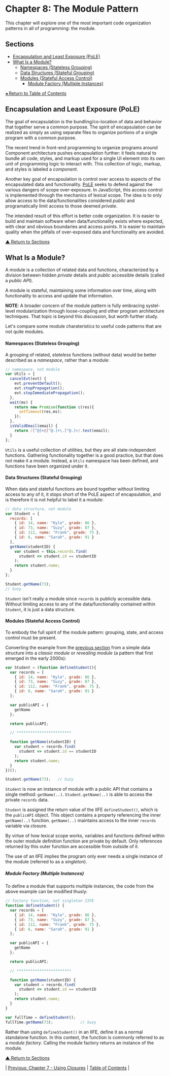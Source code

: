 # Chapter 8: The Module Pattern
This chapter will explore one of the most important code organization patterns in all of programming: the module.

## Sections
* [Encapsulation and Least Exposure (PoLE)](#encapsulation-and-least-exposure-pole)
* [What Is a Module?](#what-is-a-module)
  * [Namespaces (Stateless Grouping)](#namespaces-stateless-grouping)
  * [Data Structures (Stateful Grouping)](#data-structures-stateful-grouping)
  * [Modules (Stateful Access Control)](#modules-stateful-access-control)
    * [Module Factory (Multiple Instances)](#module-factory-multiple-instances)

[◂ Return to Table of Contents](../README.md)

## Encapsulation and Least Exposure (PoLE)
The goal of encapsulation is the bundling/co-location of data and behavior that together serve a common purpose. The spirit of encapsulation can be realized as simply as using separate files to organize portions of a single program with a common purpose.

The recent trend in front-end programming to organize programs around Component architecture pushes encapsulation further: it feels natural to bundle all code, styles, and markup used for a single UI element into its own unit of programming logic to interact with. This collection of logic, markup, and styles is labeled a _component_.

Another key goal of encapsulation is control over access to aspects of the encapsulated data and functionality. [PoLE](../06/README.md#least-exposure) seeks to defend against the various dangers of scope over-exposure. In JavaScript, this access control is implemented through the mechanics of lexical scope. The idea is to only allow access to the data/functionalities considered _public_ and programatically limit access to those deemed _private_.

The intended result of this effort is better code organization. It is easier to build and maintain software when data/functionality exists where expected, with clear and obvious boundaries and access points. It is easier to maintain quality when the pitfalls of over-exposed data and functionality are avoided.

[▲ Return to Sections](#sections)

## What Is a Module?
A module is a collection of related data and functions, characterized by a division between hidden _private_ details and _public_ accessible details (called a _public API_).

A module is stateful, maintaining some information over time, along with functionality to access and update that information.

**NOTE**: A broader concern of the module pattern is fully embracing systel-level modularization through loose-coupling and other program architecture techniques. That topic is beyond this discussion, but worth further study.

Let's compare some module charateristics to useful code patterns that are not quite modules.

#### Namespaces (Stateless Grouping)
A grouping of related, _stateless_ functions (without data) would be better described as a _namespace_, rather than a module:

```javascript
// namespace, not module
var Utils = {
  cancelEvt(evt) {
    evt.preventDefault();
    evt.stopPropagation();
    evt.stopImmediatePropagation();
  },
  wait(ms) {
    return new Promise(function c(res){
      setTimeout(res,ms);
    });
  },
  isValidEmail(email) {
    return /[^@]+@[^@.]+\.[^@.]+/.test(email);
  }
};
```

`Utils` is a useful collection of utilities, but they are all state-independent functions. Gathering functionality together is a good practice, but that does not make it a module. Instead, a `Utils` namespace has been defined, and functions have been organized under it.

#### Data Structures (Stateful Grouping)
When data and stateful functions are bound together without limiting access to any of it, it stops short of the PoLE aspect of encapsulation, and is therefore it is not helpful to label it a module:

```javascript
// data structure, not module
var Student = {
  records: [
    { id: 14, name: "Kyle", grade: 86 },
    { id: 73, name: "Suzy", grade: 87 },
    { id: 112, name: "Frank", grade: 75 },
    { id: 6, name: "Sarah", grade: 91 }
  ],
  getName(studentID) {
    var student = this.records.find(
      student => student.id == studentID
    );
    return student.name;
  }
};

Student.getName(73);
// Suzy
```

`Student` isn't really a module since `records` is publicly accessible data. Without limiting access to any of the data/functionality contained within `Student`, it is just a data structure.

#### Modules (Stateful Access Control)
To embody the full spirit of the module pattern: grouping, state, and access control must be present.

Converting the example from the [previous section](#data-structures-stateful-grouping) from a simple data structure into a _classic module_ or _revealing module_ (a pattern that first emerged in the early 2000s):

```javascript
var Student = (function defineStudent(){
  var records = [
    { id: 14, name: "Kyle", grade: 86 },
    { id: 73, name: "Suzy", grade: 87 },
    { id: 112, name: "Frank", grade: 75 },
    { id: 6, name: "Sarah", grade: 91 }
  ];

  var publicAPI = {
    getName
  };

  return publicAPI;

  // ************************

  function getName(studentID) {
    var student = records.find(
      student => student.id == studentID
    );
    return student.name;
  }
})();

Student.getName(73);   // Suzy
```

`Student` is now an instance of module with a public API that contains a single method: `getName(..)`. `Student.getName(..)` is able to access the private `records` data.

`Student` is assigned the return value of the IIFE `defineStudent()`, which is the `publicAPI` object. This object contains a property referencing the inner `getName(..)` function. `getName(..)` maintains access to the inner `records` variable via closure.

By virtue of how lexical scope works, variables and functions defined within the outer module definition function are private by default. Only references returned by this outer function are accessible from outside of it.

The use of an IIFE implies the program only ever needs a single instance of the module (referred to as a _singleton_).

##### Module Factory (Multiple Instances)
To define a module that supports multiple instances, the code from the above example can be modified thusly:

```javascript
// factory function, not singleton IIFE
function defineStudent() {
  var records = [
    { id: 14, name: "Kyle", grade: 86 },
    { id: 73, name: "Suzy", grade: 87 },
    { id: 112, name: "Frank", grade: 75 },
    { id: 6, name: "Sarah", grade: 91 }
  ];

  var publicAPI = {
    getName
  };

  return publicAPI;

  // ************************

  function getName(studentID) {
    var student = records.find(
      student => student.id == studentID
    );
    return student.name;
  }
}

var fullTime = defineStudent();
fullTime.getName(73);            // Suzy
```

Rather than using `defineStudent()` in an IIFE, define it as a normal standalone function. In this context, the function is commonly referred to as a _module factory_. Calling the module factory returns an instance of the module.

[▲ Return to Sections](#sections)

| [Previous: Chapter 7 - Using Closures](../07/README.md) | [Table of Contents](../README.md#table-of-contents) |
